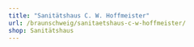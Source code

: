 ```yaml
---
title: "Sanitätshaus C. W. Hoffmeister"
url: /braunschweig/sanitaetshaus-c-w-hoffmeister/
shop: Sanitätshaus
---
```

